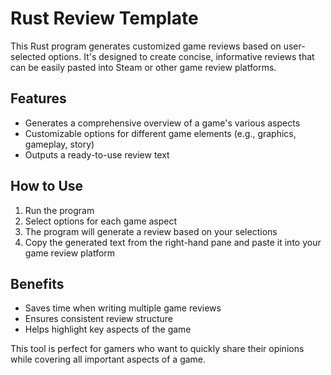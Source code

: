 # Rust Review Template

This Rust program generates customized game reviews based on user-selected options. It's designed to create concise, informative reviews that can be easily pasted into Steam or other game review platforms.

## Features

- Generates a comprehensive overview of a game's various aspects
- Customizable options for different game elements (e.g., graphics, gameplay, story)
- Outputs a ready-to-use review text

## How to Use

1. Run the program
2. Select options for each game aspect
3. The program will generate a review based on your selections
4. Copy the generated text from the right-hand pane and paste it into your game review platform

## Benefits

- Saves time when writing multiple game reviews
- Ensures consistent review structure
- Helps highlight key aspects of the game

This tool is perfect for gamers who want to quickly share their opinions while covering all important aspects of a game.
